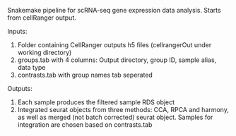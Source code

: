 Snakemake pipeline for scRNA-seq gene expression data analysis.
Starts from cellRanger output.

Inputs:
1. Folder containing CellRanger outputs h5 files (cellrangerOut under working directory)
2. groups.tab with 4 columns: Output directory,  group ID, sample alias, data type
3. contrasts.tab with group names tab seperated

Outputs:
1. Each sample produces the filtered sample RDS object
2. Integrated seurat objects from three methods: CCA, RPCA and harmony, as well as merged (not batch corrected) seurat object. Samples for integration are chosen based on contrasts.tab

